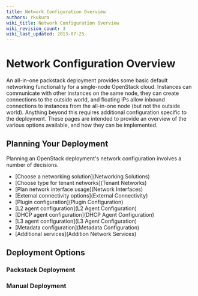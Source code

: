 ```yaml
---
title: Network Configuration Overview
authors: rkukura
wiki_title: Network Configuration Overview
wiki_revision_count: 3
wiki_last_updated: 2013-07-25
---
```


# Network Configuration Overview

An all-in-one packstack deployment provides some basic default networking functionality for a single-node OpenStack cloud. Instances can communicate with other instances on the same node, they can create connections to the outside world, and floating IPs allow inbound connections to instances from the all-in-one node (but not the outside world). Anything beyond this requires additional configuration specific to the deployment. These pages are intended to provide an overview of the various options available, and how they can be implemented.

## Planning Your Deployment

Planning an OpenStack deployment's network configuration involves a number of decisions.

*   [Choose a networking solution](Networking Solutions)
*   [Choose type for tenant networks](Tenant Networks)
*   [Plan network interface usage](Network Interfaces)
*   [External connectivity options](External Connectivity)
*   [Plugin configuration](Plugin Configuration)
*   [L2 agent configuration](L2 Agent Configuration)
*   [DHCP agent configuration](DHCP Agent Configuration)
*   [L3 agent configuration](L3 Agent Configuration)
*   [Metadata configuration](Metadata Configuration)
*   [Additional services](Addition Network Services)

## Deployment Options

### Packstack Deployment

### Manual Deployment
